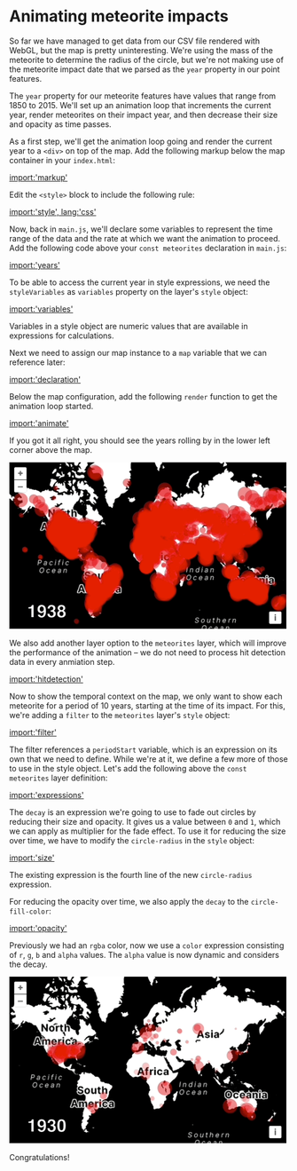 # Animating meteorite impacts

So far we have managed to get data from our CSV file rendered with WebGL, but the map is pretty uninteresting.  We're using the mass of the meteorite to determine the radius of the circle, but we're not making use of the meteorite impact date that we parsed as the `year` property in our point features.

The `year` property for our meteorite features have values that range from 1850 to 2015.  We'll set up an animation loop that increments the current year, render meteorites on their impact year, and then decrease their size and opacity as time passes.

As a first step, we'll get the animation loop going and render the current year to a `<div>` on top of the map.  Add the following markup below the map container in your `index.html`:

[import:'markup'](../../../src/en/examples/webgl/animated.html)

Edit the `<style>` block to include the following rule:

[import:'style', lang:'css'](../../../src/en/examples/webgl/animated.html)

Now, back in `main.js`, we'll declare some variables to represent the time range of the data and the rate at which we want the animation to proceed.  Add the following code above your `const meteorites` declaration in `main.js`:

[import:'years'](../../../src/en/examples/webgl/animated.js)

To be able to access the current year in style expressions, we need the `styleVariables` as `variables` property on the layer's `style` object:

[import:'variables'](../../../src/en/examples/webgl/animated.js)

Variables in a style object are numeric values that are available in expressions for calculations.

Next we need to assign our map instance to a `map` variable that we can reference later:

[import:'declaration'](../../../src/en/examples/webgl/animated.js)

Below the map configuration, add the following `render` function to get the animation loop started.

[import:'animate'](../../../src/en/examples/webgl/animated.js)

If you got it all right, you should see the years rolling by in the lower left corner above the map.

![Through the years](years.gif)

We also add another layer option to the `meteorites` layer, which will improve the performance of the animation – we do not need to process hit detection data in every anmiation step.

[import:'hitdetection'](../../../src/en/examples/webgl/animated.js)

Now to show the temporal context on the map, we only want to show each meteorite for a period of 10 years, starting at the time of its impact. For this, we're adding a `filter` to the `meteorites` layer's `style` object:

[import:'filter'](../../../src/en/examples/webgl/animated.js)

The filter references a `periodStart` variable, which is an expression on its own that we need to define. While we're at it, we define a few more of those to use in the style object. Let's add the following above the `const meteorites` layer definition:

[import:'expressions'](../../../src/en/examples/webgl/animated.js)

The `decay` is an expression we're going to use to fade out circles by reducing their size and opacity. It gives us a value between `0` and `1`, which we can apply as multiplier for the fade effect. To use it for reducing the size over time, we have to modify the `circle-radius` in the `style` object:

[import:'size'](../../../src/en/examples/webgl/animated.js)

The existing expression is the fourth line of the new `circle-radius` expression.

For reducing the opacity over time, we also apply the `decay` to the `circle-fill-color`:

[import:'opacity'](../../../src/en/examples/webgl/animated.js)

Previously we had an `rgba` color, now we use a `color` expression consisting of `r`, `g`, `b` and `alpha` values. The `alpha` value is now dynamic and considers the decay.

![Meteor shower](shower.gif)

Congratulations!
